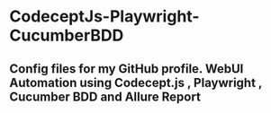 # CodeceptJs-Playwright-CucumberBDD
Config files for my GitHub profile.
WebUI Automation using Codecept.js , Playwright , Cucumber BDD and Allure Report
-------------------------------------------------------------------------------
